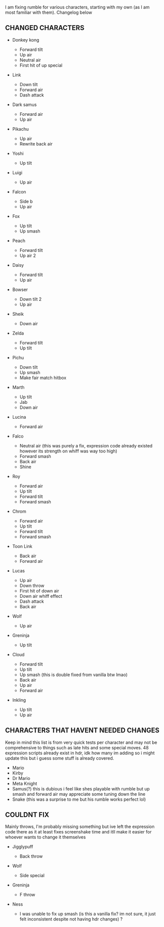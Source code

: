 I am fixing rumble for various characters, starting with my own (as I am most familiar with them). Changelog below

## CHANGED CHARACTERS

- Donkey kong
  - Forward tilt
  - Up air
  - Neutral air
  - First hit of up special

- Link
  - Down tilt
  - Forward air
  - Dash attack

- Dark samus
  - Forward air
  - Up air

- Pikachu
  - Up air
  - Rewrite back air

- Yoshi
  - Up tilt

- Luigi
  - Up air
 
- Falcon
  - Side b
  - Up air

- Fox
  - Up tilt
  - Up smash

- Peach
  - Forward tilt
  - Up air 2

- Daisy
  - Forward tilt
  - Up air

- Bowser
  - Down tilt 2
  - Up air

- Sheik
  - Down air
 
- Zelda
  - Forward tilt
  - Up tilt

- Pichu
  - Down tilt
  - Up smash
  - Make fair match hitbox

- Marth
  - Up tilt
  - Jab 
  - Down air 

- Lucina
  - Forward air

- Falco
  - Neutral air (this was purely a fix, expression code already existed however its strength on whiff was way too high) 
  - Forward smash 
  - Back air 
  - Shine 

- Roy
  - Forward air 
  - Up tilt 
  - Forward tilt 
  - Forward smash

- Chrom
  - Forward air 
  - Up tilt 
  - Forward tilt 
  - Forward smash 

- Toon Link
  - Back air
  - Forward air

- Lucas
  - Up air
  - Down throw
  - First hit of down air
  - Down air whiff effect
  - Dash attack 
  - Back air

- Wolf
  - Up air

- Greninja
  - Up tilt

- Cloud
  - Forward tilt
  - Up tilt
  - Up smash (this is double fixed from vanilla btw lmao)
  - Back air
  - Up air
  - Forward air

- Inkling
  - Up tilt
  - Up air

## CHARACTERS THAT HAVENT NEEDED CHANGES

Keep in mind this list is from very quick tests per character and may not be comprehensive to things such as late hits and some special moves. 48 expression scripts already exist in hdr, idk how many im adding so i might update this but i guess some stuff is already covered.

- Mario
- Kirby
- Dr Mario
- Meta Knight
- Samus(?) this is dubious i feel like shes playable with rumble but up smash and forward air may appreciate some tuning down the line
- Snake (this was a surprise to me but his rumble works perfect lol)

## COULDNT FIX

Mainly throws, I'm probably missing something but ive left the expression code there as it at least fixes screenshake time and itll make it easier for whoever wants to change it themselves

- Jigglypuff
  - Back throw

- Wolf
  - Side special

- Greninja
  - F throw

- Ness
  - I was unable to fix up smash (is this a vanilla fix? im not sure, it just felt inconsistent despite not having hdr changes) ?
